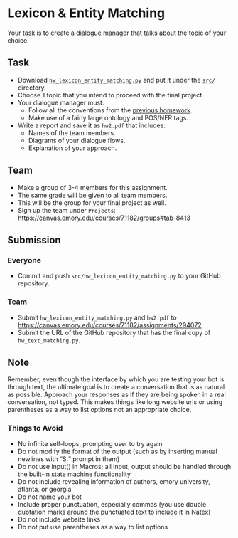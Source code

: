 # Lexicon & Entity Matching

Your task is to create a dialogue manager that talks about the topic of your choice.

## Task

* Download [`hw_lexicon_entity_matching.py`](../src/hw/hw_lexicon_entity_matching.py) and put it under the [`src/`](../src) directory.
* Choose 1 topic that you intend to proceed with the final project.
* Your dialogue manager must: 
    * Follow all the conventions from the [previous homework](hw_text_matching.md). 
    * Make use of a fairly large ontology and POS/NER tags.
* Write a report and save it as `hw2.pdf` that includes:
    * Names of the team members.
    * Diagrams of your dialogue flows.
    * Explanation of your approach.


## Team

* Make a group of 3-4 members for this assignment.
* The same grade will be given to all team members.
* This will be the group for your final project as well.
* Sign up the team under `Projects`: https://canvas.emory.edu/courses/71182/groups#tab-8413

## Submission

### Everyone

* Commit and push `src/hw_lexicon_entity_matching.py` to your GitHub repository.

### Team

* Submit `hw_lexicon_entity_matching.py` and `hw2.pdf` to https://canvas.emory.edu/courses/71182/assignments/294072
* Submit the URL of the GitHub repository that has the final copy of `hw_text_matching.py`. 



## Note
Remember, even though the interface by which you are testing your bot is through text, the ultimate goal is to create a conversation that is as natural as possible. Approach your responses as if they are being spoken in a real conversation, not typed. This makes things like long website urls or using parentheses as a way to list options not an appropriate choice.

### Things to Avoid
* No infinite self-loops, prompting user to try again
* Do not modify the format of the output (such as by inserting manual newlines with “S:” prompt in them)
* Do not use input() in Macros; all input, output should be handled through the built-in state machine functionality
* Do not include revealing information of authors, emory university, atlanta, or georgia
* Do not name your bot
* Include proper punctuation, especially commas (you use double quotation marks around the punctuated text to include it in Natex)
* Do not include website links
* Do not put use parentheses as a way to list options


